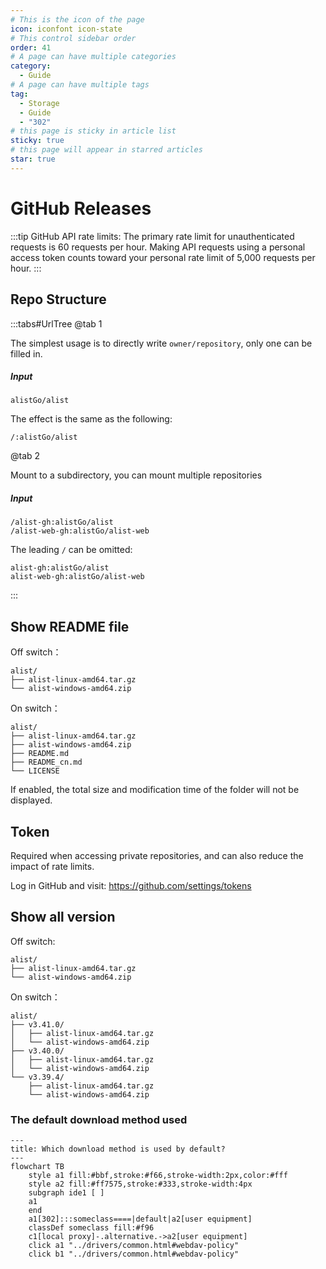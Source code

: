 ```yaml
---
# This is the icon of the page
icon: iconfont icon-state
# This control sidebar order
order: 41
# A page can have multiple categories
category:
  - Guide
# A page can have multiple tags
tag:
  - Storage
  - Guide
  - "302"
# this page is sticky in article list
sticky: true
# this page will appear in starred articles
star: true
---
```

# GitHub Releases

:::tip
GitHub API rate limits: The primary rate limit for unauthenticated requests is 60 requests per hour. Making API requests using a personal access token counts toward your personal rate limit of 5,000 requests per hour.
:::

## Repo Structure

:::tabs#UrlTree
@tab 1

The simplest usage is to directly write `owner/repository`, only one can be filled in.

##### Input

``` 
alistGo/alist
```

The effect is the same as the following:
``` 
/:alistGo/alist
```

@tab 2

Mount to a subdirectory, you can mount multiple repositories

##### Input

``` 
/alist-gh:alistGo/alist
/alist-web-gh:alistGo/alist-web
```

The leading `/` can be omitted:

``` 
alist-gh:alistGo/alist
alist-web-gh:alistGo/alist-web
```

:::

## Show README file

Off switch：
```
alist/
├── alist-linux-amd64.tar.gz
└── alist-windows-amd64.zip
```

On switch：
```
alist/
├── alist-linux-amd64.tar.gz
├── alist-windows-amd64.zip
├── README.md
├── README_cn.md
└── LICENSE
```

If enabled, the total size and modification time of the folder will not be displayed.

## Token

Required when accessing private repositories, and can also reduce the impact of rate limits.

Log in GitHub and visit: <https://github.com/settings/tokens>

## Show all version

Off switch:
```
alist/
├── alist-linux-amd64.tar.gz
└── alist-windows-amd64.zip
```

On switch：
```
alist/
├── v3.41.0/
│   ├── alist-linux-amd64.tar.gz
│   └── alist-windows-amd64.zip
├── v3.40.0/
│   ├── alist-linux-amd64.tar.gz
│   └── alist-windows-amd64.zip
└── v3.39.4/
    ├── alist-linux-amd64.tar.gz
    └── alist-windows-amd64.zip
```

### **The default download method used**

```mermaid
---
title: Which download method is used by default?
---
flowchart TB
    style a1 fill:#bbf,stroke:#f66,stroke-width:2px,color:#fff
    style a2 fill:#ff7575,stroke:#333,stroke-width:4px
    subgraph ide1 [ ]
    a1
    end
    a1[302]:::someclass====|default|a2[user equipment]
    classDef someclass fill:#f96
    c1[local proxy]-.alternative.->a2[user equipment]
    click a1 "../drivers/common.html#webdav-policy"
    click b1 "../drivers/common.html#webdav-policy"
```

